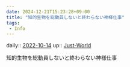 ```yaml
---
date: 2024-12-21T15:23:28+09:00
title: "知的生物を総動員しないと終わらない神様仕事"
tags:
 - Info
---
```


daily:: [2022-10-14](Daily_Note/2022-10-14.md)
up:: [Just-World](../Bar/Novel/Just-World/Just-World.md)

知的生物を総動員しないと終わらない神様仕事